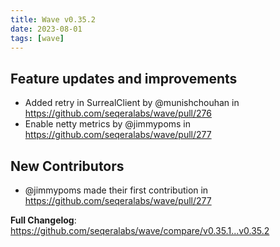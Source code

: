 ```yaml
---
title: Wave v0.35.2
date: 2023-08-01
tags: [wave]
---
```


## Feature updates and improvements

* Added retry in SurrealClient by @munishchouhan in https://github.com/seqeralabs/wave/pull/276
* Enable netty metrics by @jimmypoms in https://github.com/seqeralabs/wave/pull/277

## New Contributors

* @jimmypoms made their first contribution in https://github.com/seqeralabs/wave/pull/277

**Full Changelog**: https://github.com/seqeralabs/wave/compare/v0.35.1...v0.35.2
